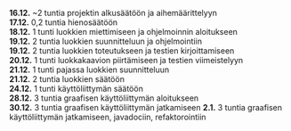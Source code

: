 **16.12.** ~2 tuntia projektin alkusäätöön ja aihemäärittelyyn  
**17.12.** 0,2 tuntia hienosäätöön  
**18.12.** 1 tunti luokkien miettimiseen ja ohjelmoinnin aloitukseen  
**19.12.** 2 tuntia luokkien suunnitteluun ja ohjelmointiin  
**19.12.** 2 tuntia luokkien toteutukseen ja testien kirjoittamiseen  
**20.12.** 1 tunti luokkakaavion piirtämiseen ja testien viimeistelyyn  
**21.12.** 1 tunti pajassa luokkien suunnitteluun  
**21.12.** 2 tuntia luokkien säätöön  
**24.12.** 1 tunti käyttöliittymän säätöön  
**28.12.** 3 tuntia graafisen käyttöliittymän aloitukseen  
**30.12.** 3 tuntia graafisen käyttöliittymän jatkamiseen
**2.1.** 3 tuntia graafisen käyttöliittymän jatkamiseen, javadociin, refaktorointiin
